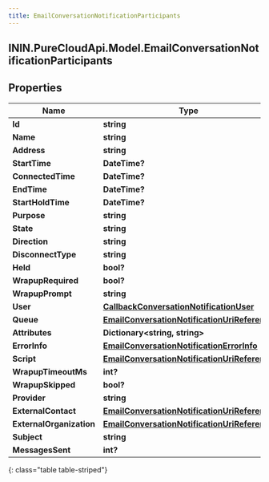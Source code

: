 ```yaml
---
title: EmailConversationNotificationParticipants
---
```

## ININ.PureCloudApi.Model.EmailConversationNotificationParticipants

## Properties

|Name | Type | Description | Notes|
|------------ | ------------- | ------------- | -------------|
| **Id** | **string** |  | [optional] |
| **Name** | **string** |  | [optional] |
| **Address** | **string** |  | [optional] |
| **StartTime** | **DateTime?** |  | [optional] |
| **ConnectedTime** | **DateTime?** |  | [optional] |
| **EndTime** | **DateTime?** |  | [optional] |
| **StartHoldTime** | **DateTime?** |  | [optional] |
| **Purpose** | **string** |  | [optional] |
| **State** | **string** |  | [optional] |
| **Direction** | **string** |  | [optional] |
| **DisconnectType** | **string** |  | [optional] |
| **Held** | **bool?** |  | [optional] |
| **WrapupRequired** | **bool?** |  | [optional] |
| **WrapupPrompt** | **string** |  | [optional] |
| **User** | [**CallbackConversationNotificationUser**](CallbackConversationNotificationUser.html) |  | [optional] |
| **Queue** | [**EmailConversationNotificationUriReference**](EmailConversationNotificationUriReference.html) |  | [optional] |
| **Attributes** | **Dictionary&lt;string, string&gt;** |  | [optional] |
| **ErrorInfo** | [**EmailConversationNotificationErrorInfo**](EmailConversationNotificationErrorInfo.html) |  | [optional] |
| **Script** | [**EmailConversationNotificationUriReference**](EmailConversationNotificationUriReference.html) |  | [optional] |
| **WrapupTimeoutMs** | **int?** |  | [optional] |
| **WrapupSkipped** | **bool?** |  | [optional] |
| **Provider** | **string** |  | [optional] |
| **ExternalContact** | [**EmailConversationNotificationUriReference**](EmailConversationNotificationUriReference.html) |  | [optional] |
| **ExternalOrganization** | [**EmailConversationNotificationUriReference**](EmailConversationNotificationUriReference.html) |  | [optional] |
| **Subject** | **string** |  | [optional] |
| **MessagesSent** | **int?** |  | [optional] |
{: class="table table-striped"}


